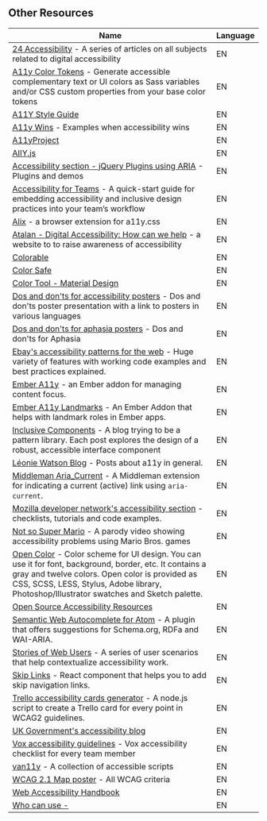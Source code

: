 
## Other Resources

| Name | Language |
| --- | --- |
|[24 Accessibility](https://www.24a11y.com) - A series of articles on all subjects related to digital accessibility| EN
|[A11y Color Tokens](https://github.com/5t3ph/a11y-color-tokens) - Generate accessible complementary text or UI colors as Sass variables and/or CSS custom properties from your base color tokens | EN
|[A11Y Style Guide](https://github.com/cehfisher/a11y-style-guide)| EN
|[A11y Wins](http://a11ywins.tumblr.com/) - Examples when accessibility wins| EN
|[A11yProject](https://github.com/a11yproject/a11yproject.com)| EN
|[AIIY.js](http://allyjs.io/)| EN
|[Accessibility section - jQuery Plugins using ARIA](http://a11y.nicolas-hoffmann.net/) - Plugins and demos| EN
|[Accessibility for Teams](https://accessibility.digital.gov/) - A quick-start guide for embedding accessibility and inclusive design practices into your team’s workflow| EN
|[Alix](https://github.com/ireade/alix) - a browser extension for a11y.css| EN
|[Atalan - Digital Accessibility: How can we help](https://atalan.fr/agissons/en/index.html) - a website to to raise awareness of accessibility| EN
|[Colorable](https://colorable.jxnblk.com/)| EN
|[Color Safe](http://colorsafe.co/)| EN
|[Color Tool - Material Design](https://material.io/color/#!/?view.left=0&view.right=0)| EN
|[Dos and don'ts for accessibility posters](https://accessibility.blog.gov.uk/2016/09/02/dos-and-donts-on-designing-for-accessibility/) - Dos and don'ts poster presentation with a link to posters in various languages| EN
|[Dos and don'ts for aphasia posters](https://cpb-eu-w2.wpmucdn.com/blogs.city.ac.uk/dist/5/1740/files/2018/05/aphasia-tpqt60.pdf) - Dos and don'ts for Aphasia|EN
|[Ebay's accessibility patterns for the web](https://ebay.gitbooks.io/mindpatterns/content/) - Huge variety of features with working code examples and best practices explained.| EN
|[Ember A11y](https://github.com/ember-a11y/ember-a11y) - an Ember addon for managing content focus.| EN
|[Ember A11y Landmarks](https://github.com/ember-a11y/ember-a11y-landmarks) - An Ember Addon that helps with landmark roles in Ember apps.| EN
|[Inclusive Components](http://inclusive-components.club/) - A blog trying to be a pattern library. Each post explores the design of a robust, accessible interface component| EN
|[Léonie Watson Blog](http://tink.uk/) - Posts about a11y in general.| EN
|[Middleman Aria_Current](https://github.com/thoughtbot/middleman-aria_current) - A Middleman extension for indicating a current (active) link using `aria-current`.| EN
|[Mozilla developer network's accessibility section](https://developer.mozilla.org/en-US/docs/Web/Accessibility) - checklists, tutorials and code examples.| EN
|[Not so Super Mario](https://www.youtube.com/watch?v=DvaPRlZtfyc) - A parody video showing accessibility problems using Mario Bros. games| EN
|[Open Color](https://yeun.github.io/open-color) - Color scheme for UI design. You can use it for font, background, border, etc. It contains a gray and twelve colors. Open color is provided as CSS, SCSS, LESS, Stylus, Adobe library, Photoshop/Illustrator swatches and Sketch palette.| EN
|[Open Source Accessibility Resources](https://accessibility.civicactions.com/)| EN
|[Semantic Web Autocomplete for Atom](https://github.com/obetomuniz/autocomplete-semantic-web) - A plugin that offers suggestions for Schema.org, RDFa and WAI-ARIA.|EN
|[Stories of Web Users](https://www.w3.org/WAI/people-use-web/user-stories/) - A series of user scenarios that help contextualize accessibility work. |EN
|[Skip Links](https://github.com/Muhnad/skip-links) - React component that helps you to add skip navigation links.| EN
|[Trello accessibility cards generator](https://github.com/luarmr/trello-a11y-cards) - A node.js script to create a Trello card for every point in WCAG2 guidelines.| EN
|[UK Government's accessibility blog](https://accessibility.blog.gov.uk/)| EN
|[Vox accessibility guidelines](http://accessibility.voxmedia.com/) - Vox accessibility checklist for every team member| EN
|[van11y](https://van11y.net/) - A collection of accessible scripts| EN
|[WCAG 2.1 Map poster](https://intopia.digital/articles/intopia-launches-wcag-2-1-map/) - All WCAG criteria| EN
|[Web Accessibility Handbook](https://www.ogcio.gov.hk/en/our_work/community/web_mobileapp_accessibility/promulgating_resources/handbook/)| EN
|[Who can use - ](https://github.com/CoreyGinnivan/whocanuse)| EN
